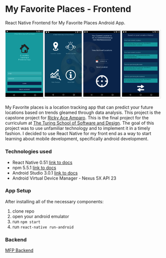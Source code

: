 # My Favorite Places - Frontend
React Native Frontend for My Favorite Places Android App.

![Image](https://github.com/rickyamparo/mfp_frontend/blob/master/src/images/MFP_images.png)


My Favorite places is a location tracking app that can predict your future locations based on trends gleamed through data analysis. This project is the capstone project for [Ricky Ace Amparo](https://github.com/rickyamparo). This is the final project for the curriculum at [The Turing School of Software and Design](https://www.turing.io/). The goal of this project was to use unfamiliar technology and to implement it in a timely fashion. I decided to use React Native for my front end as a way to start learning about mobile development, specifically android development.


### Technologies used
* React Native 0.51 [link to docs](http://www.reactnative.com/)
* npm 5.5.1 [link to docs](https://www.npmjs.com/)
* Android Studio 3.0.1 [link to docs](https://developer.android.com/studio/index.html)
* Android Virtual Device Manager - Nexus 5X API 23



### App Setup
After installing all of the necessary components:
1. clone repo
2. open your android emulator
3. run `npm start`
4. run `react-native run-android`

### Backend
[MFP Backend](https://github.com/rickyamparo/mfp_backend)
